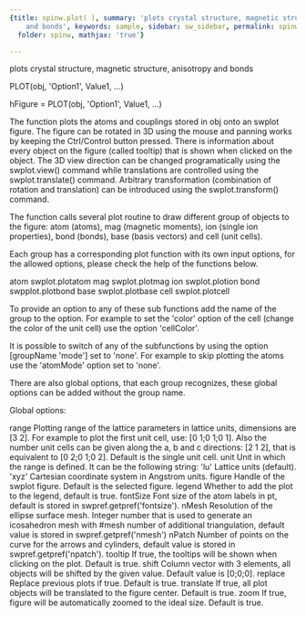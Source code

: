 ```yaml
---
{title: spinw.plot( ), summary: 'plots crystal structure, magnetic structure, anisotropy
    and bonds', keywords: sample, sidebar: sw_sidebar, permalink: spinw_plot.html,
  folder: spinw, mathjax: 'true'}

---
```

plots crystal structure, magnetic structure, anisotropy and bonds
 
PLOT(obj, 'Option1', Value1, ...)
 
hFigure = PLOT(obj, 'Option1', Value1, ...)
 
The function plots the atoms and couplings stored in obj onto an swplot
figure. The figure can be rotated in 3D using the mouse and panning works
by keeping the Ctrl/Control button pressed. There is information about
every object on the figure (called tooltip) that is shown when clicked on
the object. The 3D view direction can be changed programatically using
the swplot.view() command while translations are controlled using the
swplot.translate() command. Arbitrary transformation (combination of
rotation and translation) can be introduced using the swplot.transform()
command.
 
The function calls several plot routine to draw different group of
objects to the figure: atom (atoms), mag (magnetic moments), ion (single
ion properties), bond (bonds), base (basis vectors) and cell (unit
cells).
 
Each group has a corresponding plot function with its own input options,
for the allowed options, please check the help of the functions below.
 
atom  swplot.plotatom
mag   swplot.plotmag
ion   swplot.plotion
bond  swpplot.plotbond
base  swplot.plotbase
cell  swplot.plotcell
 
To provide an option to any of these sub functions add the name of the
group to the option. For example to set the 'color' option of the cell
(change the color of the unit cell) use the option 'cellColor'.
 
It is possible to switch of any of the subfunctions by using the option
[groupName 'mode'] set to 'none'. For example to skip plotting the atoms
use the 'atomMode' option set to 'none'.
 
There are also global options, that each group recognizes, these global
options can be added without the group name.
 
Global options:
 
range     Plotting range of the lattice parameters in lattice units,
          dimensions are [3 2]. For example to plot the first unit cell,
          use: [0 1;0 1;0 1]. Also the number unit cells can be given
          along the a, b and c directions: [2 1 2], that is equivalent to
          [0 2;0 1;0 2]. Default is the single unit cell.
unit      Unit in which the range is defined. It can be the following
          string:
              'lu'        Lattice units (default).
              'xyz'       Cartesian coordinate system in Angstrom units.
figure    Handle of the swplot figure. Default is the selected figure.
legend    Whether to add the plot to the legend, default is true.
fontSize  Font size of the atom labels in pt, default is stored in
          swpref.getpref('fontsize').
nMesh     Resolution of the ellipse surface mesh. Integer number that is
          used to generate an icosahedron mesh with #mesh number of
          additional triangulation, default value is stored in
          swpref.getpref('nmesh')
nPatch    Number of points on the curve for the arrows and cylinders,
          default value is stored in swpref.getpref('npatch').
tooltip   If true, the tooltips will be shown when clicking on the plot.
          Default is true.
shift     Column vector with 3 elements, all objects will be shifted by
          the given value. Default value is [0;0;0].
replace   Replace previous plots if true. Default is true.
translate If true, all plot objects will be translated to the figure
          center. Default is true.
zoom      If true, figure will be automatically zoomed to the ideal size.
          Default is true.
 

